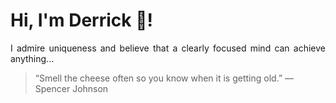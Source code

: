 # Hi, I'm Derrick 👋!
<p align="justify">I admire uniqueness and believe that a clearly focused mind can achieve anything...</p> 
<!-- #quote-start -->
<blockquote>&ldquo;Smell the cheese often so you know when it is getting old.&rdquo; &mdash; <footer>Spencer Johnson</footer></blockquote>
<!-- #quote-end -->
